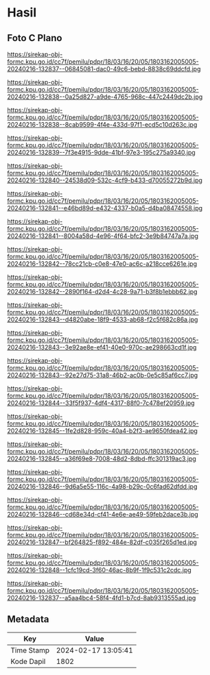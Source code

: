 # Hasil

## Foto C Plano

https://sirekap-obj-formc.kpu.go.id/cc7f/pemilu/pdpr/18/03/16/20/05/1803162005005-20240216-132837--06845081-dac0-49c6-bebd-8838c69ddcfd.jpg

https://sirekap-obj-formc.kpu.go.id/cc7f/pemilu/pdpr/18/03/16/20/05/1803162005005-20240216-132838--0a25d827-a9de-4765-968c-447c2449dc2b.jpg

https://sirekap-obj-formc.kpu.go.id/cc7f/pemilu/pdpr/18/03/16/20/05/1803162005005-20240216-132838--8cab9599-4f4e-433d-97f1-ecd5c10d263c.jpg

https://sirekap-obj-formc.kpu.go.id/cc7f/pemilu/pdpr/18/03/16/20/05/1803162005005-20240216-132839--7f3e4915-9dde-41bf-97e3-195c275a9340.jpg

https://sirekap-obj-formc.kpu.go.id/cc7f/pemilu/pdpr/18/03/16/20/05/1803162005005-20240216-132840--24538d09-532c-4cf9-b433-d70055272b9d.jpg

https://sirekap-obj-formc.kpu.go.id/cc7f/pemilu/pdpr/18/03/16/20/05/1803162005005-20240216-132841--e46bd89d-e432-4337-b0a5-d4ba08474558.jpg

https://sirekap-obj-formc.kpu.go.id/cc7f/pemilu/pdpr/18/03/16/20/05/1803162005005-20240216-132841--8004a58d-4e96-4f64-bfc2-3e9b84747a7a.jpg

https://sirekap-obj-formc.kpu.go.id/cc7f/pemilu/pdpr/18/03/16/20/05/1803162005005-20240216-132842--78cc21cb-c0e8-47e0-ac6c-a218cce6261e.jpg

https://sirekap-obj-formc.kpu.go.id/cc7f/pemilu/pdpr/18/03/16/20/05/1803162005005-20240216-132842--2890f164-d2d4-4c28-9a71-b3f8b1ebbb62.jpg

https://sirekap-obj-formc.kpu.go.id/cc7f/pemilu/pdpr/18/03/16/20/05/1803162005005-20240216-132843--d4820abe-18f9-4533-ab68-f2c5f682c86a.jpg

https://sirekap-obj-formc.kpu.go.id/cc7f/pemilu/pdpr/18/03/16/20/05/1803162005005-20240216-132843--3e92ae8e-ef41-40e0-970c-ae298663cd1f.jpg

https://sirekap-obj-formc.kpu.go.id/cc7f/pemilu/pdpr/18/03/16/20/05/1803162005005-20240216-132843--92e27d75-31a8-46b2-ac0b-0e5c85af6cc7.jpg

https://sirekap-obj-formc.kpu.go.id/cc7f/pemilu/pdpr/18/03/16/20/05/1803162005005-20240216-132844--33f5f937-4df4-4317-88f0-7c478ef20959.jpg

https://sirekap-obj-formc.kpu.go.id/cc7f/pemilu/pdpr/18/03/16/20/05/1803162005005-20240216-132845--1fe2d828-959c-40a4-b2f3-ae9650fdea42.jpg

https://sirekap-obj-formc.kpu.go.id/cc7f/pemilu/pdpr/18/03/16/20/05/1803162005005-20240216-132845--a36f69e8-7008-48d2-8dbd-ffc301319ac3.jpg

https://sirekap-obj-formc.kpu.go.id/cc7f/pemilu/pdpr/18/03/16/20/05/1803162005005-20240216-132846--9d6a5e55-116c-4a98-b29c-0c6fad62dfdd.jpg

https://sirekap-obj-formc.kpu.go.id/cc7f/pemilu/pdpr/18/03/16/20/05/1803162005005-20240216-132846--cd68e34d-cf41-4e6e-ae49-59feb2dace3b.jpg

https://sirekap-obj-formc.kpu.go.id/cc7f/pemilu/pdpr/18/03/16/20/05/1803162005005-20240216-132847--bf264825-f892-484e-82df-c035f265d1ed.jpg

https://sirekap-obj-formc.kpu.go.id/cc7f/pemilu/pdpr/18/03/16/20/05/1803162005005-20240216-132848--1cfc19cd-3f60-46ac-8b9f-1f9c531c2cdc.jpg

https://sirekap-obj-formc.kpu.go.id/cc7f/pemilu/pdpr/18/03/16/20/05/1803162005005-20240216-132837--a5aa4bc4-58f4-4fd1-b7cd-8ab9313555ad.jpg


## Metadata

| Key        | Value               |
| ---------- | ------------------- |
| Time Stamp | 2024-02-17 13:05:41 |
| Kode Dapil | 1802                |



